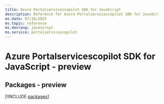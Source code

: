 ```yaml
---
title: Azure Portalservicescopilot SDK for JavaScript
description: Reference for Azure Portalservicescopilot SDK for JavaScript
ms.date: 07/16/2025
ms.topic: reference
ms.devlang: javascript
ms.service: portalservicescopilot
---
```

# Azure Portalservicescopilot SDK for JavaScript - preview
## Packages - preview
[!INCLUDE [packages](portalservicescopilot-index.md)]